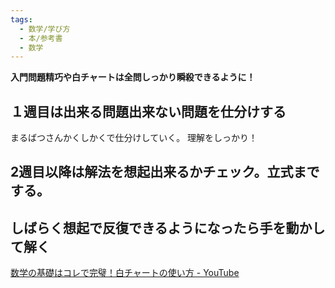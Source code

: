 ```yaml
---
tags:
  - 数学/学び方
  - 本/参考書
  - 数学
---
```

**入門問題精巧や白チャートは全問しっかり瞬殺できるように！**
## １週目は出来る問題出来ない問題を仕分けする

まるばつさんかくしかくで仕分けしていく。
理解をしっかり！

## 2週目以降は解法を想起出来るかチェック。立式までする。

## しばらく想起で反復できるようになったら手を動かして解く

[数学の基礎はコレで完璧！白チャートの使い方 - YouTube](https://www.youtube.com/watch?v=majB8Avj6NI)
